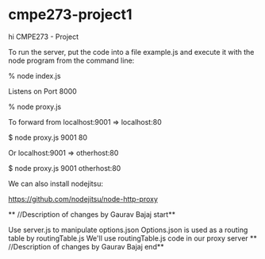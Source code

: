 cmpe273-project1
================
hi
CMPE273 - Project 

To run the server, put the code into a file example.js and execute it with the node program from the command line:

% node index.js

Listens on Port 8000

% node proxy.js <from> <to> <timeout-in-seconds>

To forward from localhost:9001 => localhost:80

$ node proxy.js 9001 80

Or localhost:9001 => otherhost:80

$ node proxy.js 9001 otherhost:80

We can also install nodejitsu:

https://github.com/nodejitsu/node-http-proxy

** //Description of changes by Gaurav Bajaj start**

Use server.js to manipulate options.json
Options.json is used as a routing table by routingTable.js
We'll use routingTable.js code in our proxy server
** //Description of changes by Gaurav Bajaj end**
